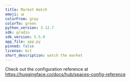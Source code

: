 ```yaml
---
title: Market Watch
emoji: 📊
colorFrom: gray
colorTo: green
python_version: 3.12.7
sdk: gradio
sdk_version: 5.5.0
app_file: app.py
pinned: false
license: mit
short_description: watch the market
---
```


Check out the configuration reference at https://huggingface.co/docs/hub/spaces-config-reference
